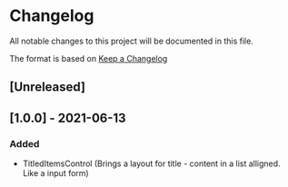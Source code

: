 # Changelog
All notable changes to this project will be documented in this file.

The format is based on [Keep a Changelog](https://keepachangelog.com/en/1.0.0/)

## [Unreleased]

## [1.0.0] - 2021-06-13
### Added
* TitledItemsControl (Brings a layout for title - content in a list alligned. Like a input form)
